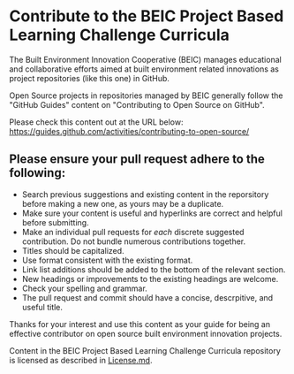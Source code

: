 # Contribute to the BEIC Project Based Learning Challenge Curricula

The Built Environment Innovation Cooperative (BEIC) manages educational and collaborative efforts aimed at built environment related innovations as project repositories (like this one) in GitHub. 

Open Source projects in repositories managed by BEIC generally follow the "GitHub Guides" content on "Contributing to Open Source on GitHub".

Please check this content out at the URL below:
https://guides.github.com/activities/contributing-to-open-source/

## Please ensure your pull request adhere to the following:

* Search previous suggestions and existing content in the reporsitory before making a new one, as yours may be a duplicate.
* Make sure your content is useful and hyperlinks are correct and helpful before submitting.
* Make an individual pull requests for *each* discrete suggested contribution.  Do not bundle numerous contributions together.
* Titles should be capitalized.
* Use format consistent with the existing format.
* Link list additions should be added to the bottom of the relevant section.
* New headings or improvements to the existing headings are welcome.
* Check your spelling and grammar.
* The pull request and commit should have a concise, descrpitive, and useful title.

Thanks for your interest and use this content as your guide for being an effective contributor on open source built environment innovation projects.

Content in the BEIC Project Based Learning Challenge Curricula repository is licensed as described in [License.md](https://github.com/BEICBIM/BEICPBLChallenge/blob/master/License.md).
